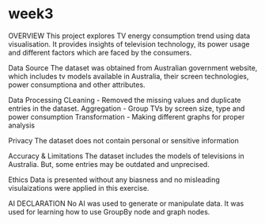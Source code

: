 # week3

OVERVIEW
This project explores TV energy consumption trend using data visualisation. It provides insights of television technology, its power usage and different factors which are faced by the consumers.

Data Source 
The dataset was obtained from Australian government website, which includes tv models available in Australia, their screen technologies, power consumptiona and other attributes.

Data Processing
CLeaning - Removed the missing values and duplicate entries in the dataset.
Aggregation - Group TVs by screen size, type and power consumption
Transformation - Making different graphs for proper analysis

Privacy 
The dataset does not contain personal or sensitive information

Accuracy & Limitations
The dataset includes the models of televisions in Australia. But, some entries may be outdated and unprecised.

Ethics
Data is presented without any biasness and no misleading visulaizations were applied in this exercise.

AI DECLARATION
No AI was used to generate or manipulate data. It was used for learning how to use GroupBy node and graph nodes.

